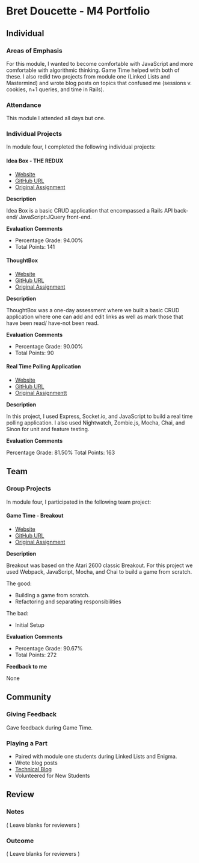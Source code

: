 # Bret Doucette - M4 Portfolio

## Individual

### Areas of Emphasis

For this module, I wanted to become comfortable with JavaScript and more comfortable with algorithmic thinking. Game Time helped with both of these. I also redid two projects from module one (Linked Lists and Mastermind) and wrote blog posts on topics that confused me (sessions v. cookies, n+1 queries, and time in Rails).

### Attendance

This module I attended all days but one.

### Individual Projects

In module four, I completed the following individual projects:

#### Idea Box - THE REDUX

* [Website](https://ideasredux.herokuapp.com/)
* [GitHub URL](https://github.com/bad6e/idea_box_2)
* [Original Assignment](https://github.com/turingschool/curriculum/blob/master/source/projects/revenge_of_idea_box.markdown)

**Description**

Idea Box is a basic CRUD application that encompassed a Rails API back-end/ JavaScript:JQuery front-end.

**Evaluation Comments**

* Percentage Grade: 94.00%
* Total Points: 141

#### ThoughtBox

* [Website](https://bretsthoughtbox.herokuapp.com/)
* [GitHub URL](https://github.com/bad6e/thoughtbox_final)
* [Original Assignment](https://gist.github.com/stevekinney/82831c5b25029415ce8b)

**Description**

ThoughtBox was a one-day assessment where we built a basic CRUD application where one can add and edit links as well as mark those that have been read/ have-not been read.

**Evaluation Comments**

* Percentage Grade: 90.00%
* Total Points: 90

#### Real Time Polling Application

* [Website](https://realtimeanytime.herokuapp.com/)
* [GitHub URL](https://github.com/bad6e/real_time)
* [Original Assignmentt](https://github.com/turingschool/curriculum/blob/master/source/projects/real_time.markdown)

**Description**

In this project, I used Express, Socket.io, and JavaScript to build a real time polling application. I also used Nightwatch, Zombie.js, Mocha, Chai, and Sinon for unit and feature testing.

**Evaluation Comments**

Percentage Grade: 81.50%
Total Points: 163

## Team

###  Group Projects

In module four, I participated in the following team project:

#### Game Time - Breakout

* [Website](http://bretdoucette.com/breakout/)
* [GitHub URL](https://github.com/bad6e/breakout)
* [Original Assignment](https://github.com/turingschool/lesson_plans/blob/master/ruby_04-apis_and_scalability/gametime_project.markdown)

**Description**

Breakout was based on the Atari 2600 classic Breakout. For this project we used Webpack, JavaScript, Mocha, and Chai to build a game from scratch.

The good:

* Building a game from scratch.
* Refactoring and separating responsibilities

The bad:

* Initial Setup

**Evaluation Comments**

* Percentage Grade: 90.67%
* Total Points: 272

**Feedback to me**

None

## Community

### Giving Feedback

Gave feedback during Game Time.

### Playing a Part

* Paired with module one students during Linked Lists and Enigma.
* Wrote blog posts
* [Technical Blog](https://medium.com/@bretdoucette)
* Volunteered for New Students

## Review

### Notes

( Leave blanks for reviewers )

### Outcome

( Leave blanks for reviewers )
